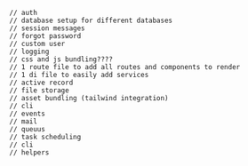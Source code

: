 ﻿	// auth
	// database setup for different databases
	// session messages
	// forgot password
	// custom user
	// logging
	// css and js bundling????
	// 1 route file to add all routes and components to render
	// 1 di file to easily add services
	// active record
	// file storage
	// asset bundling (tailwind integration)
	// cli
	// events
	// mail
	// queuus
	// task scheduling
	// cli
	// helpers